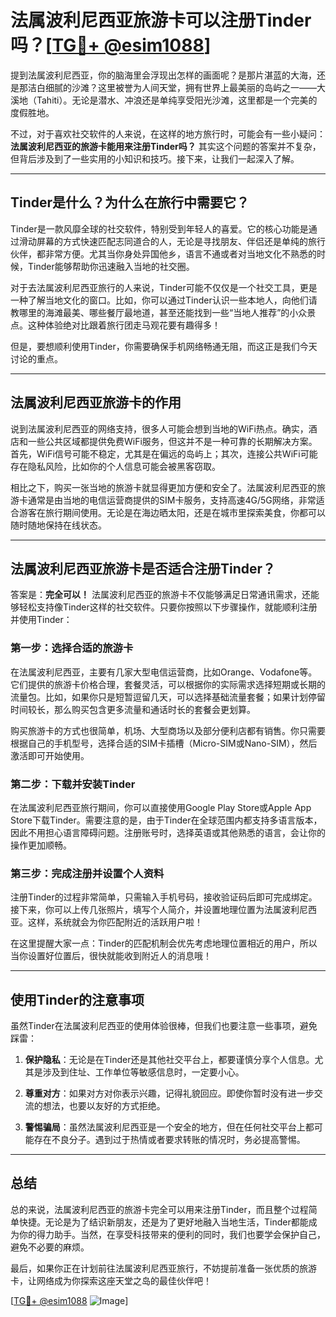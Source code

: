 # 法属波利尼西亚旅游卡可以注册Tinder吗？[[TG💪+ @esim1088](https://t.me/s/esim1088)]

提到法属波利尼西亚，你的脑海里会浮现出怎样的画面呢？是那片湛蓝的大海，还是那洁白细腻的沙滩？这里被誉为人间天堂，拥有世界上最美丽的岛屿之一——大溪地（Tahiti）。无论是潜水、冲浪还是单纯享受阳光沙滩，这里都是一个完美的度假胜地。

不过，对于喜欢社交软件的人来说，在这样的地方旅行时，可能会有一些小疑问：**法属波利尼西亚的旅游卡能用来注册Tinder吗？** 其实这个问题的答案并不复杂，但背后涉及到了一些实用的小知识和技巧。接下来，让我们一起深入了解。

---

## Tinder是什么？为什么在旅行中需要它？

Tinder是一款风靡全球的社交软件，特别受到年轻人的喜爱。它的核心功能是通过滑动屏幕的方式快速匹配志同道合的人，无论是寻找朋友、伴侣还是单纯的旅行伙伴，都非常方便。尤其当你身处异国他乡，语言不通或者对当地文化不熟悉的时候，Tinder能够帮助你迅速融入当地的社交圈。

对于去法属波利尼西亚旅行的人来说，Tinder可能不仅仅是一个社交工具，更是一种了解当地文化的窗口。比如，你可以通过Tinder认识一些本地人，向他们请教哪里的海滩最美、哪些餐厅最地道，甚至还能找到一些“当地人推荐”的小众景点。这种体验绝对比跟着旅行团走马观花要有趣得多！

但是，要想顺利使用Tinder，你需要确保手机网络畅通无阻，而这正是我们今天讨论的重点。

---

## 法属波利尼西亚旅游卡的作用

说到法属波利尼西亚的网络支持，很多人可能会想到当地的WiFi热点。确实，酒店和一些公共区域都提供免费WiFi服务，但这并不是一种可靠的长期解决方案。首先，WiFi信号可能不稳定，尤其是在偏远的岛屿上；其次，连接公共WiFi可能存在隐私风险，比如你的个人信息可能会被黑客窃取。

相比之下，购买一张当地的旅游卡就显得更加方便和安全了。法属波利尼西亚的旅游卡通常是由当地的电信运营商提供的SIM卡服务，支持高速4G/5G网络，非常适合游客在旅行期间使用。无论是在海边晒太阳，还是在城市里探索美食，你都可以随时随地保持在线状态。

---

## 法属波利尼西亚旅游卡是否适合注册Tinder？

答案是：**完全可以！** 法属波利尼西亚的旅游卡不仅能够满足日常通讯需求，还能够轻松支持像Tinder这样的社交软件。只要你按照以下步骤操作，就能顺利注册并使用Tinder：

### 第一步：选择合适的旅游卡

在法属波利尼西亚，主要有几家大型电信运营商，比如Orange、Vodafone等。它们提供的旅游卡价格合理，套餐灵活，可以根据你的实际需求选择短期或长期的流量包。比如，如果你只是短暂逗留几天，可以选择基础流量套餐；如果计划停留时间较长，那么购买包含更多流量和通话时长的套餐会更划算。

购买旅游卡的方式也很简单，机场、大型商场以及部分便利店都有销售。你只需要根据自己的手机型号，选择合适的SIM卡插槽（Micro-SIM或Nano-SIM），然后激活即可开始使用。

### 第二步：下载并安装Tinder

在法属波利尼西亚旅行期间，你可以直接使用Google Play Store或Apple App Store下载Tinder。需要注意的是，由于Tinder在全球范围内都支持多语言版本，因此不用担心语言障碍问题。注册账号时，选择英语或其他熟悉的语言，会让你的操作更加顺畅。

### 第三步：完成注册并设置个人资料

注册Tinder的过程非常简单，只需输入手机号码，接收验证码后即可完成绑定。接下来，你可以上传几张照片，填写个人简介，并设置地理位置为法属波利尼西亚。这样，系统就会为你匹配附近的活跃用户啦！

在这里提醒大家一点：Tinder的匹配机制会优先考虑地理位置相近的用户，所以当你设置好位置后，很快就能收到附近人的消息哦！

---

## 使用Tinder的注意事项

虽然Tinder在法属波利尼西亚的使用体验很棒，但我们也要注意一些事项，避免踩雷：

1. **保护隐私**：无论是在Tinder还是其他社交平台上，都要谨慎分享个人信息。尤其是涉及到住址、工作单位等敏感信息时，一定要小心。
   
2. **尊重对方**：如果对方对你表示兴趣，记得礼貌回应。即使你暂时没有进一步交流的想法，也要以友好的方式拒绝。

3. **警惕骗局**：虽然法属波利尼西亚是一个安全的地方，但在任何社交平台上都可能存在不良分子。遇到过于热情或者要求转账的情况时，务必提高警惕。

---

## 总结

总的来说，法属波利尼西亚的旅游卡完全可以用来注册Tinder，而且整个过程简单快捷。无论是为了结识新朋友，还是为了更好地融入当地生活，Tinder都能成为你的得力助手。当然，在享受科技带来的便利的同时，我们也要学会保护自己，避免不必要的麻烦。

最后，如果你正在计划前往法属波利尼西亚旅行，不妨提前准备一张优质的旅游卡，让网络成为你探索这座天堂之岛的最佳伙伴吧！

[[TG💪+ @esim1088](https://t.me/s/esim1088) ![Image](https://i.postimg.cc/4NQfJmqS/Snipaste-2025-05-13-00-14-12.png)]